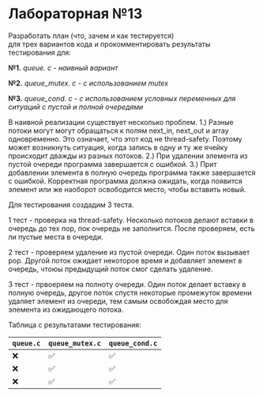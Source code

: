 # Лабораторная №13

Разработать план  (что, зачем и как тестируется)  
для трех вариантов кода и прокомментировать результаты тестирования для:

**№1.** *queue. c  - наивный вариант*

**№2.** *queue_mutex. c  - с использованием mutex*

**№3.** *queue_cond. c  - с использованием условных переменных для ситуаций с пустой и полной очередями*

В наивной реализации существует несколько проблем.
1.) Разные потоки могут могут обращаться к полям next_in, next_out и array одновременно.
Это означает, что этот код не thread-safety. 
Поэтому может возникнуть ситуация, когда запись в одну и ту же ячейку происходит дважды из разных потоков.
2.) При удалении элемента из пустой очереди программа завершается с ошибкой. 
3.) Прит добавлении элемента в полную очередь программа также завершается с ошибкой.
Корректная программа должна ожидать, когда появится элемент или же наоборот освободится место, 
чтобы вставить новый.

Для тестирования создадим 3 теста.

1 тест - проверка на thread-safety. Несколько потоков делают вставки в очередь до тех пор, 
пок очередь не заполнится. После проверяем, есть ли пустые места в очереди.

2 тест - проверяем удаление из пустой очереди. Один поток вызывает pop. 
Другой поток ожидает некоторое время и добавляет элемент в очередь, чтоюы предыдущий поток смог сделать удаление.

3 тест - првоеряем на полноту очереди. Один поток делает вставку в полную очередь,
другое поток спустя некоторые промежуток времени удаляет элемент из очереди, 
тем самым освобождая место для элемента из ожидающего потока.

Таблица с результатами тестирования:
 
 |```queue.c```| ```queue_mutex.c``` | ```queue_cond.c``` |
 | --------------- | --------------- | --------------- |
 | ❌ | ✅| ✅ |
 |  	❌ |  ✅  | ✅ |
 |  	❌  |  ✅  | ✅ |
 
